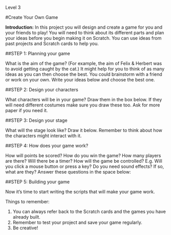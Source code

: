 Level 3

#Create Your Own Game

__Introduction:__
In this project you will design and create a game for you and your friends
to play! You will need to think about its different parts and plan your ideas before you begin making it on Scratch. You can use ideas from past projects and Scratch cards to help you.

##STEP 1: Planning your game

What is the aim of the game? (For example, the aim of Felix & Herbert was to avoid getting caught by the cat.) It might help for you to think of as many ideas as you can then choose the best. You could brainstorm with a friend or work on your own. Write your ideas below and choose the best one.

##STEP 2: Design your characters

What characters will be in your game? Draw them in the box below. If they will need different costumes make sure you draw these too. Ask for more paper if you need it.

##STEP 3: Design your stage

What will the stage look like? Draw it below. Remember to think about how
the characters might interact with it.

##STEP 4: How does your game work?

How will points be scored? How do you win the game? How many players are there? Will there be a timer?
How will the game be controlled? E.g. Will you click a mouse button or press a key? Do you need sound effects? If so, what are they?
Answer these questions in the space below:

##STEP 5: Building your game

Now it’s time to start writing the scripts that will make your game work.

Things to remember:

1. You can always refer back to the Scratch cards and the games you have already built.
2. Remember to test your project and save your game regularly. 
3. Be creative!
